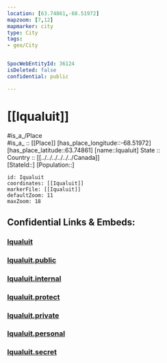 ```yaml
---
location: [63.74861,-68.51972] 
mapzoom: [7,12] 
mapmarker: city 
type: City
tags:
- geo/City


SpocWebEntityId: 36124
isDeleted: false
confidential: public

---
```


# [[Iqualuit]] 


#is_a_/Place  
#is_a_ :: [[Place]] 
[has_place_longitude::-68.51972] 
[has_place_latitude::63.74861] 
[name::Iqualuit] 
State ::  
Country :: [[../../../../../../Canada]]  
[StateId::] 
[Population::] 



```leaflet
id: Iqualuit
coordinates: [[Iqualuit]] 
markerFile: [[Iqualuit]] 
defaultZoom: 11 
maxZoom: 18
```


## Confidential Links & Embeds: 

### [Iqualuit](/_Standards/Earth/Continent/America~North/Canada/provinces~Canada/Nunavut/City/Iqualuit.md) 

### [Iqualuit.public](/_public/Earth/Continent/America~North/Canada/provinces~Canada/Nunavut/City/Iqualuit.public.md) 

### [Iqualuit.internal](/_internal/Earth/Continent/America~North/Canada/provinces~Canada/Nunavut/City/Iqualuit.internal.md) 

### [Iqualuit.protect](/_protect/Earth/Continent/America~North/Canada/provinces~Canada/Nunavut/City/Iqualuit.protect.md) 

### [Iqualuit.private](/_private/Earth/Continent/America~North/Canada/provinces~Canada/Nunavut/City/Iqualuit.private.md) 

### [Iqualuit.personal](/_personal/Earth/Continent/America~North/Canada/provinces~Canada/Nunavut/City/Iqualuit.personal.md) 

### [Iqualuit.secret](/_secret/Earth/Continent/America~North/Canada/provinces~Canada/Nunavut/City/Iqualuit.secret.md)

